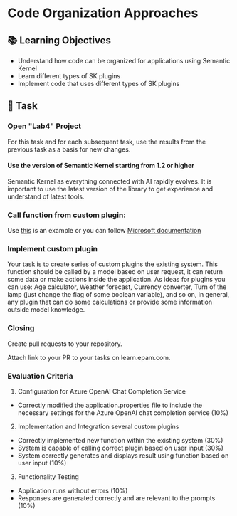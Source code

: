 # Code Organization Approaches

## 📚 Learning Objectives
- Understand how code can be organized for applications using Semantic Kernel
- Learn different types of SK plugins
- Implement code that uses different types of SK plugins

## 📑 Task

### Open "Lab4" Project
For this task and for each subsequent task, use the results from the previous task as a basis for new changes.

#### Use the version of Semantic Kernel starting from 1.2 or higher
Semantic Kernel as everything connected with AI rapidly evolves.
It is important to use the latest version of the library to get experience and understand of latest tools.

### Call function from custom plugin:
Use [this](https://devblogs.microsoft.com/semantic-kernel/using-semantic-kernel-to-create-a-time-plugin-with-java/) is an example 
or you can follow [Microsoft documentation](https://learn.microsoft.com/en-us/semantic-kernel/concepts/plugins/?pivots=programming-language-java)

### Implement custom plugin
Your task is to create series of custom plugins the existing system.
This function should be called by a model based on user request, it can return some data or make actions inside the application.
As ideas for plugins you can use:
Age calculator, Weather forecast, Currency converter, Turn of the lamp (just change the flag of some boolean variable),
and so on, in general, any plugin that can do some calculations or provide some information outside model knowledge.

### Closing
Create pull requests to your repository.

Attach link to your PR to your tasks on learn.epam.com.

### Evaluation Criteria
1. Configuration for Azure OpenAI Chat Completion Service
- Correctly modified the application.properties file to include the necessary settings for the Azure OpenAI chat completion service (10%)

2. Implementation and Integration several custom plugins
- Correctly implemented new function within the existing system (30%)
- System is capable of calling correct plugin based on user input (30%)
- System correctly generates and displays result using function based on user input (10%)

3. Functionality Testing
- Application runs without errors (10%)
- Responses are generated correctly and are relevant to the prompts (10%)
